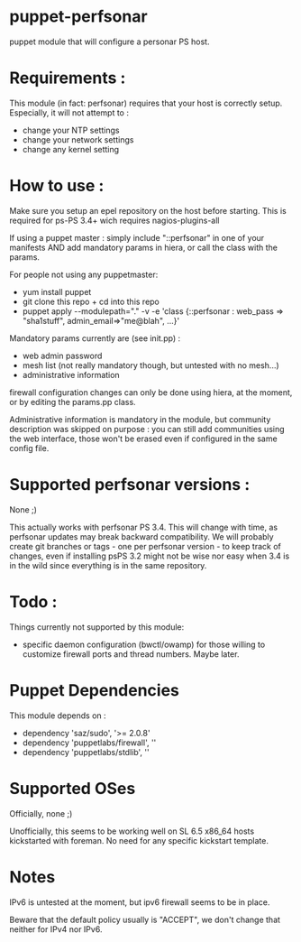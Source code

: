 puppet-perfsonar
================

puppet module that will configure a personar PS host.

Requirements :
==============

This module (in fact: perfsonar) requires that your host is correctly setup.
Especially, it will not attempt to :
- change your NTP settings
- change your network settings
- change any kernel setting

How to use :
============

Make sure you setup an epel repository on the host before starting. 
This is required for ps-PS 3.4+ wich requires nagios-plugins-all

If using a puppet master : simply include "::perfsonar" in one of your manifests AND add mandatory params in hiera, or call the class with the params.

For people not using any puppetmaster:
- yum install puppet
- git clone this repo + cd into this repo
- puppet apply --modulepath="."  -v -e 'class {::perfsonar : web_pass => "sha1stuff", admin_email=>"me@blah", ...}' 

Mandatory params currently are (see init.pp) :
- web admin password
- mesh list (not really mandatory though, but untested with no mesh...)
- administrative information

firewall configuration changes can only be done using hiera, at the moment, or by editing the params.pp class.

Administrative information is mandatory in the module, but community description was skipped on purpose : 
you can still add communities using the web interface, those won't be erased even if configured in the same config file.

Supported perfsonar versions :
==============================

None ;)

This actually works with perfsonar PS 3.4. This will change with time, as perfsonar updates may break backward compatibility.
We will probably create git branches or tags - one per perfsonar version - to keep track of changes, even if installing psPS 3.2 might 
not be wise nor easy when 3.4 is in the wild since everything is in the same repository. 

Todo :
======
Things currently not supported by this module:
- specific daemon configuration (bwctl/owamp) for those willing to customize firewall ports and thread numbers. Maybe later.

Puppet Dependencies
===================

This module depends on :

- dependency 'saz/sudo', '>= 2.0.8'
- dependency 'puppetlabs/firewall', ''
- dependency 'puppetlabs/stdlib', ''

Supported OSes
==============
Officially, none ;)

Unofficially, this seems to be working well on SL 6.5 x86_64 hosts kickstarted with foreman. No need for any specific kickstart template.

Notes
=====

IPv6 is untested at the moment, but ipv6 firewall seems to be in place.

Beware that the default policy usually is "ACCEPT", we don't change that neither for IPv4 nor IPv6.